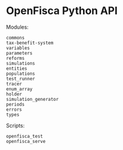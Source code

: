 # <i icon-name="function-square"></i> OpenFisca Python API

Modules:

```{toctree}
commons
tax-benefit-system
variables
parameters
reforms
simulations
entities
populations
test_runner
tracer
enum_array
holder
simulation_generator
periods
errors
types
```

Scripts:

```{toctree}
openfisca_test
openfisca_serve
```
